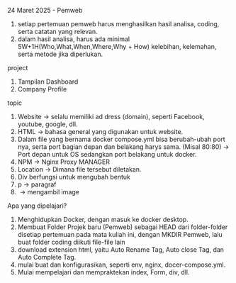 24 Maret 2025 - Pemweb
 
1. setiap pertemuan pemweb harus menghasilkan hasil analisa, coding, serta catatan yang relevan.
2. dalam hasil analisa, harus ada minimal 5W+1H(Who,What,When,Where,Why + How) kelebihan, kelemahan, serta metode jika diperlukan.

project
1. Tampilan Dashboard
2. Company Profile

topic 
1. Website -> selalu memiliki ad dress (domain), seperti Facebook, youtube, google, dll.
2. HTML -> bahasa general yang digunakan untuk website.
3. Dalam file yang bernama docker compose.yml bisa berubah-ubah port nya, serta port bagian depan dan belakang harys sama. (Misal 80:80)
 -> Port depan untuk OS sedangkan port belakang untuk docker.
4. NPM -> Nginx Proxy MANAGER
5. Location -> Dimana file tersebut diletakan.
6. Div berfungsi untuk mengubah bentuk
7. p -> paragraf
8. <img> -> mengambil image

Apa yang dipelajari?
1. Menghidupkan Docker, dengan masuk ke docker desktop.
2. Membuat Folder Projek baru (Pemweb) sebagai HEAD dari folder-folder disetiap pertemuan pada mata kuliah ini, dengan MKDIR Pemweb, lalu buat folder coding diikuti file-file lain
3. download extension html, yaitu Auto Rename Tag, Auto close Tag, dan Auto Complete Tag.
4. mulai buat dan konfigurasikan, seperti env, nginx, docer-compose.yml.
5. Mulai mempelajari dan mempraktekan index, Form, div, dll.


